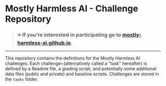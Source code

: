 # Mostly Harmless AI - Challenge Repository

> ### ⭐ If you're interested in participating go to [mostly-harmless-ai.github.io](https://mostly-harmless-ai.github.io/).

---

This repository contains the definitions for the Mostly Harmless AI challenges.
Each challenge~(alternatively called a "task" hereafter) is defined by a Readme file, a grading script, and potentially some additional data files (public and private) and baseline scripts.
Challenges are stored in the `tasks` folder.

